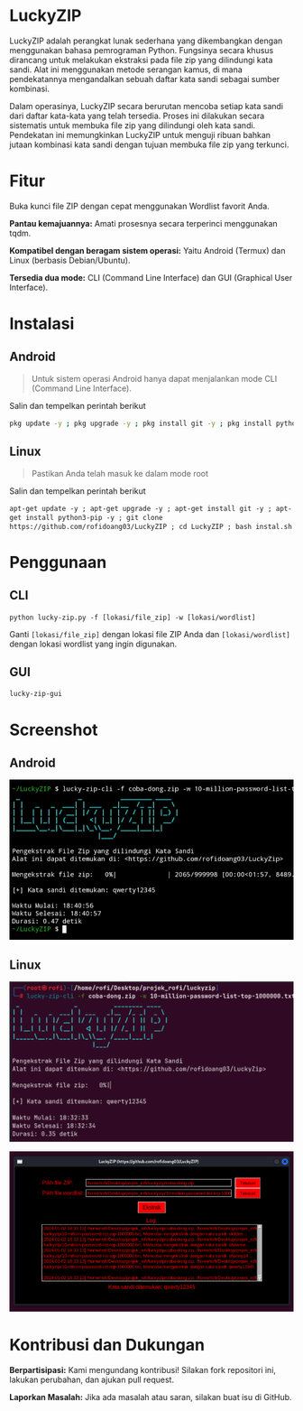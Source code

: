 # LuckyZIP 

LuckyZIP adalah perangkat lunak sederhana yang dikembangkan dengan menggunakan bahasa pemrograman Python. Fungsinya secara khusus dirancang untuk melakukan ekstraksi pada file zip yang dilindungi kata sandi. Alat ini menggunakan metode serangan kamus, di mana pendekatannya mengandalkan sebuah daftar kata sandi sebagai sumber kombinasi.

Dalam operasinya, LuckyZIP secara berurutan mencoba setiap kata sandi dari daftar kata-kata yang telah tersedia. Proses ini dilakukan secara sistematis untuk membuka file zip yang dilindungi oleh kata sandi. Pendekatan ini memungkinkan LuckyZIP untuk menguji ribuan bahkan jutaan kombinasi kata sandi dengan tujuan membuka file zip yang terkunci.

# Fitur

Buka kunci file ZIP dengan cepat menggunakan Wordlist favorit Anda.

**Pantau kemajuannya:** Amati prosesnya secara terperinci menggunakan tqdm.

**Kompatibel dengan beragam sistem operasi:** Yaitu Android (Termux) dan Linux (berbasis Debian/Ubuntu).

**Tersedia dua mode:** CLI (Command Line Interface) dan GUI (Graphical User Interface).

# Instalasi

## Android

> Untuk sistem operasi Android hanya dapat menjalankan mode CLI (Command Line Interface).

Salin dan tempelkan perintah berikut
  
```bash
pkg update -y ; pkg upgrade -y ; pkg install git -y ; pkg install python3 -y ; git clone https://github.com/rofidoang03/LuckyZIP ; cd LuckyZIP ; bash instal.sh
```

## Linux

> Pastikan Anda telah masuk ke dalam mode root
  
Salin dan tempelkan perintah berikut

```
apt-get update -y ; apt-get upgrade -y ; apt-get install git -y ; apt-get install python3-pip -y ; git clone https://github.com/rofidoang03/LuckyZIP ; cd LuckyZIP ; bash instal.sh
```

# Penggunaan

## CLI

```
python lucky-zip.py -f [lokasi/file_zip] -w [lokasi/wordlist]
```

Ganti `[lokasi/file_zip]` dengan lokasi file ZIP Anda dan `[lokasi/wordlist]` dengan lokasi wordlist yang ingin digunakan.

## GUI

```
lucky-zip-gui
```

# Screenshot

## Android
  
![img](https://github.com/rofidoang03/LuckyZIP/blob/main/ss_android.jpg)

## Linux

![img](https://github.com/rofidoang03/LuckyZIP/blob/main/ss_linux_1.png)

![img](https://github.com/rofidoang03/LuckyZIP/blob/main/ss_linux_2.png)

# Kontribusi dan Dukungan

**Berpartisipasi:** Kami mengundang kontribusi! Silakan fork repositori ini, lakukan perubahan, dan ajukan pull request.
  
**Laporkan Masalah:** Jika ada masalah atau saran, silakan buat isu di GitHub.
